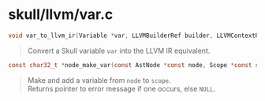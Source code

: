 # skull/llvm/var.c

```c
void var_to_llvm_ir(Variable *var, LLVMBuilderRef builder, LLVMContextRef ctx)
```

> Convert a Skull variable `var` into the LLVM IR equivalent.

```c
const char32_t *node_make_var(const AstNode *const node, Scope *const scope)
```

> Make and add a variable from `node` to `scope`.
> \
> Returns pointer to error message if one occurs, else `NULL`.

